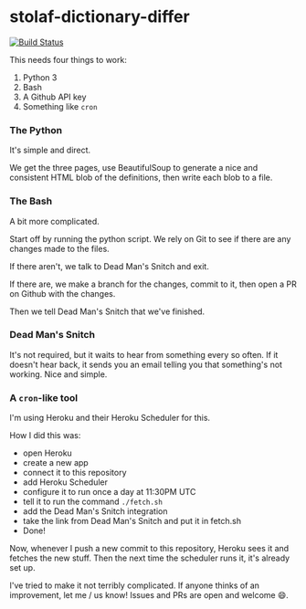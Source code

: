 # stolaf-dictionary-differ

[![Build Status](https://travis-ci.org/StoDevX/stolaf-dictionary-definitions.svg?branch=master)](https://travis-ci.org/StoDevX/stolaf-dictionary-definitions)

This needs four things to work:

1. Python 3
2. Bash
3. A Github API key
4. Something like `cron`

### The Python
It's simple and direct.

We get the three pages, use BeautifulSoup to generate a nice and consistent HTML blob of the definitions, then write each blob to a file.


### The Bash
A bit more complicated.

Start off by running the python script. We rely on Git to see if there are any changes made to the files.

If there aren't, we talk to Dead Man's Snitch and exit.

If there are, we make a branch for the changes, commit to it, then open a PR on Github with the changes.

Then we tell Dead Man's Snitch that we've finished.


### Dead Man's Snitch
It's not required, but it waits to hear from something every so often. If it doesn't hear back, it sends you an email telling you that something's not working. Nice and simple.


### A `cron`-like tool
I'm using Heroku and their Heroku Scheduler for this.

How I did this was:

- open Heroku
- create a new app
- connect it to this repository
- add Heroku Scheduler
- configure it to run once a day at 11:30PM UTC
- tell it to run the command `./fetch.sh`
- add the Dead Man's Snitch integration
- take the link from Dead Man's Snitch and put it in fetch.sh
- Done!

Now, whenever I push a new commit to this repository, Heroku sees it and fetches the new stuff. Then the next time the scheduler runs it, it's already set up.

I've tried to make it not terribly complicated. If anyone thinks of an improvement, let me / us know! Issues and PRs are open and welcome :smile:.
